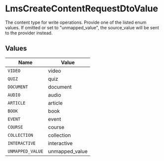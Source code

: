 # LmsCreateContentRequestDtoValue

The content type for write operations. Provide one of the listed enum values. If omitted or set to "unmapped_value", the source_value will be sent to the provider instead.


## Values

| Name             | Value            |
| ---------------- | ---------------- |
| `VIDEO`          | video            |
| `QUIZ`           | quiz             |
| `DOCUMENT`       | document         |
| `AUDIO`          | audio            |
| `ARTICLE`        | article          |
| `BOOK`           | book             |
| `EVENT`          | event            |
| `COURSE`         | course           |
| `COLLECTION`     | collection       |
| `INTERACTIVE`    | interactive      |
| `UNMAPPED_VALUE` | unmapped_value   |